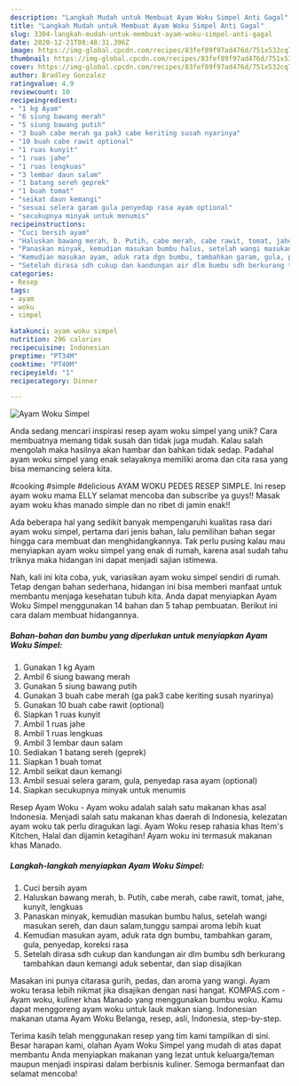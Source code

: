 ```yaml
---
description: "Langkah Mudah untuk Membuat Ayam Woku Simpel Anti Gagal"
title: "Langkah Mudah untuk Membuat Ayam Woku Simpel Anti Gagal"
slug: 3304-langkah-mudah-untuk-membuat-ayam-woku-simpel-anti-gagal
date: 2020-12-21T08:48:31.396Z
image: https://img-global.cpcdn.com/recipes/83fef89f97ad476d/751x532cq70/ayam-woku-simpel-foto-resep-utama.jpg
thumbnail: https://img-global.cpcdn.com/recipes/83fef89f97ad476d/751x532cq70/ayam-woku-simpel-foto-resep-utama.jpg
cover: https://img-global.cpcdn.com/recipes/83fef89f97ad476d/751x532cq70/ayam-woku-simpel-foto-resep-utama.jpg
author: Bradley Gonzalez
ratingvalue: 4.9
reviewcount: 10
recipeingredient:
- "1 kg Ayam"
- "6 siung bawang merah"
- "5 siung bawang putih"
- "3 buah cabe merah ga pak3 cabe keriting susah nyarinya"
- "10 buah cabe rawit optional"
- "1 ruas kunyit"
- "1 ruas jahe"
- "1 ruas lengkuas"
- "3 lembar daun salam"
- "1 batang sereh geprek"
- "1 buah tomat"
- "seikat daun kemangi"
- "sesuai selera garam gula penyedap rasa ayam optional"
- "secukupnya minyak untuk menumis"
recipeinstructions:
- "Cuci bersih ayam"
- "Haluskan bawang merah, b. Putih, cabe merah, cabe rawit, tomat, jahe, kunyit, lengkuas"
- "Panaskan minyak, kemudian masukan bumbu halus, setelah wangi masukan sereh, dan daun salam,tunggu sampai aroma lebih kuat"
- "Kemudian masukan ayam, aduk rata dgn bumbu, tambahkan garam, gula, penyedap, koreksi rasa"
- "Setelah dirasa sdh cukup dan kandungan air dlm bumbu sdh berkurang tambahkan daun kemangi aduk sebentar, dan siap disajikan"
categories:
- Resep
tags:
- ayam
- woku
- simpel

katakunci: ayam woku simpel 
nutrition: 296 calories
recipecuisine: Indonesian
preptime: "PT34M"
cooktime: "PT40M"
recipeyield: "1"
recipecategory: Dinner

---
```



![Ayam Woku Simpel](https://img-global.cpcdn.com/recipes/83fef89f97ad476d/751x532cq70/ayam-woku-simpel-foto-resep-utama.jpg)

Anda sedang mencari inspirasi resep ayam woku simpel yang unik? Cara membuatnya memang tidak susah dan tidak juga mudah. Kalau salah mengolah maka hasilnya akan hambar dan bahkan tidak sedap. Padahal ayam woku simpel yang enak selayaknya memiliki aroma dan cita rasa yang bisa memancing selera kita.

#cooking #simple #delicious AYAM WOKU PEDES RESEP SIMPLE. Ini resep ayam woku mama ELLY selamat mencoba dan subscribe ya guys!! Masak ayam woku khas manado simple dan no ribet di jamin enak!!

Ada beberapa hal yang sedikit banyak mempengaruhi kualitas rasa dari ayam woku simpel, pertama dari jenis bahan, lalu pemilihan bahan segar hingga cara membuat dan menghidangkannya. Tak perlu pusing kalau mau menyiapkan ayam woku simpel yang enak di rumah, karena asal sudah tahu triknya maka hidangan ini dapat menjadi sajian istimewa.


Nah, kali ini kita coba, yuk, variasikan ayam woku simpel sendiri di rumah. Tetap dengan bahan sederhana, hidangan ini bisa memberi manfaat untuk membantu menjaga kesehatan tubuh kita. Anda dapat menyiapkan Ayam Woku Simpel menggunakan 14 bahan dan 5 tahap pembuatan. Berikut ini cara dalam membuat hidangannya.

<!--inarticleads1-->

##### Bahan-bahan dan bumbu yang diperlukan untuk menyiapkan Ayam Woku Simpel:

1. Gunakan 1 kg Ayam
1. Ambil 6 siung bawang merah
1. Gunakan 5 siung bawang putih
1. Gunakan 3 buah cabe merah (ga pak3 cabe keriting susah nyarinya)
1. Gunakan 10 buah cabe rawit (optional)
1. Siapkan 1 ruas kunyit
1. Ambil 1 ruas jahe
1. Ambil 1 ruas lengkuas
1. Ambil 3 lembar daun salam
1. Sediakan 1 batang sereh (geprek)
1. Siapkan 1 buah tomat
1. Ambil seikat daun kemangi
1. Ambil sesuai selera garam, gula, penyedap rasa ayam (optional)
1. Siapkan secukupnya minyak untuk menumis


Resep Ayam Woku - Ayam woku adalah salah satu makanan khas asal Indonesia. Menjadi salah satu makanan khas daerah di Indonesia, kelezatan ayam woku tak perlu diragukan lagi. Ayam Woku resep rahasia khas Item&#39;s Kitchen, Halal dan dijamin ketagihan! Ayam woku ini termasuk makanan khas Manado. 

<!--inarticleads2-->

##### Langkah-langkah menyiapkan Ayam Woku Simpel:

1. Cuci bersih ayam
1. Haluskan bawang merah, b. Putih, cabe merah, cabe rawit, tomat, jahe, kunyit, lengkuas
1. Panaskan minyak, kemudian masukan bumbu halus, setelah wangi masukan sereh, dan daun salam,tunggu sampai aroma lebih kuat
1. Kemudian masukan ayam, aduk rata dgn bumbu, tambahkan garam, gula, penyedap, koreksi rasa
1. Setelah dirasa sdh cukup dan kandungan air dlm bumbu sdh berkurang tambahkan daun kemangi aduk sebentar, dan siap disajikan


Masakan ini punya citarasa gurih, pedas, dan aroma yang wangi. Ayam woku terasa lebih nikmat jika disajikan dengan nasi hangat. KOMPAS.com - Ayam woku, kuliner khas Manado yang menggunakan bumbu woku. Kamu dapat menggoreng ayam woku untuk lauk makan siang. Indonesian makanan utama Ayam Woku Belanga, resep, asli, Indonesia, step-by-step. 

Terima kasih telah menggunakan resep yang tim kami tampilkan di sini. Besar harapan kami, olahan Ayam Woku Simpel yang mudah di atas dapat membantu Anda menyiapkan makanan yang lezat untuk keluarga/teman maupun menjadi inspirasi dalam berbisnis kuliner. Semoga bermanfaat dan selamat mencoba!

